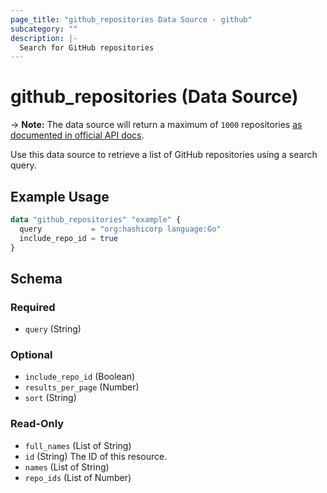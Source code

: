 ```yaml
---
page_title: "github_repositories Data Source - github"
subcategory: ""
description: |-
  Search for GitHub repositories
---
```


# github_repositories (Data Source)

-> **Note:** The data source will return a maximum of `1000` repositories [as documented in official API docs](https://developer.github.com/v3/search/#about-the-search-api).

Use this data source to retrieve a list of GitHub repositories using a search query.

## Example Usage

```terraform
data "github_repositories" "example" {
  query           = "org:hashicorp language:Go"
  include_repo_id = true
}
```

<!-- schema generated by tfplugindocs -->
## Schema

### Required

- `query` (String)

### Optional

- `include_repo_id` (Boolean)
- `results_per_page` (Number)
- `sort` (String)

### Read-Only

- `full_names` (List of String)
- `id` (String) The ID of this resource.
- `names` (List of String)
- `repo_ids` (List of Number)
